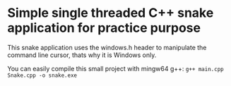 # Simple single threaded C++ snake application for practice purpose
This snake application uses the windows.h header to manipulate the command line cursor, thats why it is Windows only.

You can easily compile this small project with mingw64 g++:
`g++ main.cpp Snake.cpp -o snake.exe`
